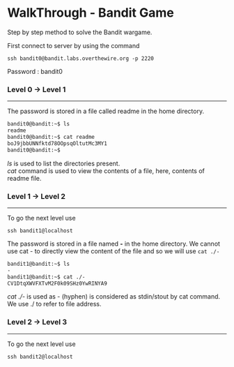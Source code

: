 # WalkThrough - Bandit Game

Step by step method to solve the Bandit wargame.

First connect to server by using the command
``` 
ssh bandit0@bandit.labs.overthewire.org -p 2220 
```
Password : bandit0
### Level 0 -> Level 1
---
The password is stored in a file called readme in the home directory.
```bash
bandit0@bandit:~$ ls
readme
bandit0@bandit:~$ cat readme
boJ9jbbUNNfktd78OOpsqOltutMc3MY1
bandit0@bandit:~$
```
*ls* is used to list the directories present.\
*cat* command is used to view the contents of a file, here, contents of readme file.


### Level 1 -> Level 2
---
To go the next level use
```
ssh bandit1@localhost
```
The password is stored in a file named **-** in the home directory. We cannot use cat - to directly view the content of the file and so we will use `cat ./-`
```bash
bandit1@bandit:~$ ls
-
bandit1@bandit:~$ cat ./-
CV1DtqXWVFXTvM2F0k09SHz0YwRINYA9
```
*cat ./-* is used as - (hyphen) is considered as stdin/stout by cat command. We use ./ to refer to file address.

### Level 2 -> Level 3
---
To go the next level use
```
ssh bandit2@localhost
```

